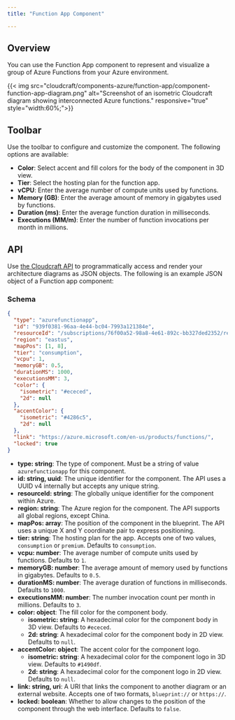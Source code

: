 ```yaml
---
title: "Function App Component"

---
```


## Overview

You can use the Function App component to represent and visualize a group of Azure Functions from your Azure environment.

{{< img src="cloudcraft/components-azure/function-app/component-function-app-diagram.png" alt="Screenshot of an isometric Cloudcraft diagram showing interconnected Azure functions." responsive="true" style="width:60%;">}}

## Toolbar

Use the toolbar to configure and customize the component. The following options are available:

- **Color**: Select accent and fill colors for the body of the component in 3D view.
- **Tier**: Select the hosting plan for the function app.
- **vCPU**: Enter the average number of compute units used by functions.
- **Memory (GB)**: Enter the average amount of memory in gigabytes used by functions.
- **Duration (ms)**: Enter the average function duration in milliseconds.
- **Executions (MM/m)**: Enter the number of function invocations per month in millions.

## API

Use [the Cloudcraft API][1] to programmatically access and render your architecture diagrams as JSON objects. The following is an example JSON object of a Function app component:

### Schema

```json
{
  "type": "azurefunctionapp",
  "id": "939f0381-96aa-4e44-bc04-7993a121384e",
  "resourceId": "/subscriptions/76f00a52-98a8-4e61-892c-bb327ded2352/resourceGroups/CLOUDCRAFT/providers/Microsoft.Web/sites/doc-functions",
  "region": "eastus",
  "mapPos": [1, 8],
  "tier": "consumption",
  "vcpu": 1,
  "memoryGB": 0.5,
  "durationMS": 1000,
  "executionsMM": 3,
  "color": {
    "isometric": "#ececed",
    "2d": null
  },
  "accentColor": {
    "isometric": "#4286c5",
    "2d": null
  },
  "link": "https://azure.microsoft.com/en-us/products/functions/",
  "locked": true
}
```

- **type: string**: The type of component. Must be a string of value `azurefunctionapp` for this component.
- **id: string, uuid**: The unique identifier for the component. The API uses a UUID v4 internally but accepts any unique string.
- **resourceId: string**: The globally unique identifier for the component within Azure.
- **region: string**: The Azure region for the component. The API supports all global regions, except China.
- **mapPos: array**: The position of the component in the blueprint. The API uses a unique X and Y coordinate pair to express positioning.
- **tier: string**: The hosting plan for the app. Accepts one of two values, `consumption` or `premium`. Defaults to `consumption`.
- **vcpu: number**: The average number of compute units used by functions. Defaults to `1`.
- **memoryGB: number**: The average amount of memory used by functions in gigabytes. Defaults to `0.5`.
- **durationMS: number**: The average duration of functions in milliseconds. Defaults to `1000`.
- **executionsMM: number**: The number invocation count per month in millions. Defaults to `3`.
- **color: object**: The fill color for the component body.
  - **isometric: string**: A hexadecimal color for the component body in 3D view. Defaults to `#ececed`.
  - **2d: string**: A hexadecimal color for the component body in 2D view. Defaults to `null`.
- **accentColor: object**: The accent color for the component logo.
  - **isometric: string**: A hexadecimal color for the component logo in 3D view. Defaults to `#1490df`.
  - **2d: string**: A hexadecimal color for the component logo in 2D view. Defaults to `null`.
- **link: string, uri**: A URI that links the component to another diagram or an external website. Accepts one of two formats, `blueprint://` or `https://`.
- **locked: boolean**: Whether to allow changes to the position of the component through the web interface. Defaults to `false`.

[1]: https://developers.cloudcraft.co/
